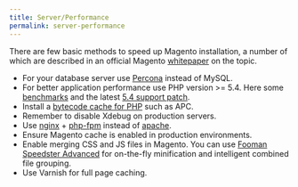 ```yaml
---
title: Server/Performance
permalink: server-performance
---
```


There are few basic methods to speed up Magento installation, a number of which are described in an official Magento [whitepaper](http://www.slideshare.net/quartsoft/optimizing-magento-for-peak-performance?ref=http://quartsoft.com/blog/201211/improving-performance-of-magento-store) on the topic.

* For your database server use [Percona](http://www.percona.com/software/percona-server) instead of MySQL.
* For better application performance use PHP version >= 5.4. Here some [benchmarks](http://www.eschrade.com/page/magento-performance-on-php-5-3-5-4-and-5-5rc3/) and the latest [5.4 support patch](http://magento.com/blog/magento-news/magento-now-supports-php-54).
* Install a [bytecode cache for PHP](http://www.phptherightway.com/#bytecode_cache) such as APC.
* Remember to disable Xdebug on production servers.
* Use [nginx](http://nginx.org/) + [php-fpm](http://php-fpm.org/) instead of [apache](https://httpd.apache.org/).
* Ensure Magento cache is enabled in production environments. 
* Enable merging CSS and JS files in Magento. You can use [Fooman Speedster Advanced](http://www.magentocommerce.com/magento-connect/fooman-speedster-advanced.html) for on-the-fly minification and intelligent combined file grouping.
* Use Varnish for full page caching.
